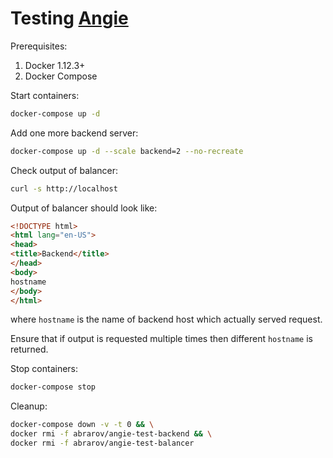 # Testing [Angie](https://angie.software/angie/)

Prerequisites:

1. Docker 1.12.3+
1. Docker Compose

Start containers:

```bash
docker-compose up -d
```

Add one more backend server:

```bash
docker-compose up -d --scale backend=2 --no-recreate
```

Check output of balancer:

```bash
curl -s http://localhost
```

Output of balancer should look like:

```html
<!DOCTYPE html>
<html lang="en-US">
<head>
<title>Backend</title>
</head>
<body>
hostname
</body>
</html>
```

where `hostname` is the name of backend host which actually served request.

Ensure that if output is requested multiple times then different `hostname` is returned. 

Stop containers:

```bash
docker-compose stop
```

Cleanup:

```bash
docker-compose down -v -t 0 && \
docker rmi -f abrarov/angie-test-backend && \
docker rmi -f abrarov/angie-test-balancer
```
